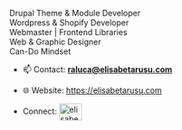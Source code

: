 Drupal Theme & Module Developer    
Wordpress & Shopify Developer    
Webmaster | Frontend Libraries    
Web & Graphic Designer    
Can-Do Mindset    
- 📫 Contact:  **raluca@elisabetarusu.com**
- 🌐 Website:   <a href="https://elisabetarusu.com" target="blank"><img align="center" />https://elisabetarusu.com</a>

- Connect:  <a href="https://linkedin.com/in/elisabetarusu" target="blank"><img align="center" src="https://raw.githubusercontent.com/rahuldkjain/github-profile-readme-generator/master/src/images/icons/Social/linked-in-alt.svg" alt="elisabetarusu" height="30" width="40" /></a>




